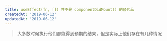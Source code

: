 ```yaml
---
title: useEffect(fn, []) 并不是 componentDidMount() 的替代品
createdAt: '2019-06-12'
updatedAt: '2019-06-12'
---
```



> 大多数时候执行他们都能得到预期的结果，但是实际上他们存在有几种情况